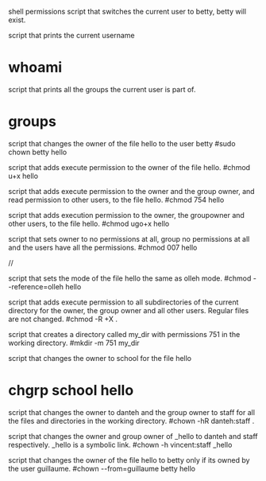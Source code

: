 shell permissions
script that switches the current user to betty, betty will exist.

script that prints the current username
# whoami

script that prints all the groups the current user is part of.
# groups

script that changes the owner of the file hello to the user betty
#sudo chown betty hello

script that adds execute permission to the owner of the file hello.
#chmod u+x hello

script that adds execute permission to the owner and the group owner, and read permission to other users, to the file hello.
#chmod 754 hello

script that adds execution permission to the owner, the groupowner and other users, to the file hello.
#chmod ugo+x hello

script that sets owner to no permissions at all, group no permissions at all and the users have all the permissions.
#chmod 007 hello

//

script that sets the mode of the file hello the same as olleh mode.
#chmod --reference=olleh hello

script that adds execute permission to all subdirectories of the current directory for the owner, the group owner and all other users. Regular files are not changed.
#chmod -R +X .

script that creates a directory called my_dir with permissions 751 in the working directory.
#mkdir -m 751 my_dir

script that changes the owner to school for the file hello
# chgrp school hello

script that changes the owner to danteh and the group owner to staff for all the files and directories in the working directory.
#chown -hR danteh:staff .

script that changes the owner and group owner of _hello to danteh and staff respectively. _hello is a symbolic link.
#chown -h vincent:staff _hello

script that changes the owner of the file hello to betty only if its owned by the user guillaume.
#chown --from=guillaume betty hello